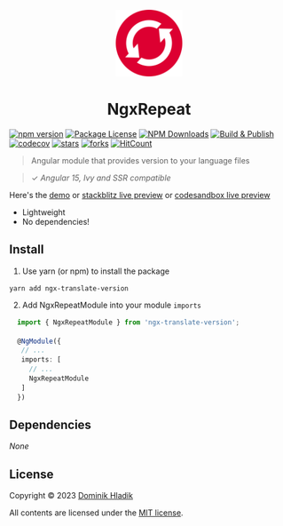 <p align="center">
  <a href="https://github.com/Celtian/ngx-translate-version" target="blank"><img src="assets/logo.svg?sanitize=true" alt="" width="120"></a>
  <h1 align="center">NgxRepeat</h1>
</p>

[![npm version](https://badge.fury.io/js/ngx-translate-version.svg)](https://badge.fury.io/js/ngx-translate-version)
[![Package License](https://img.shields.io/npm/l/ngx-translate-version.svg)](https://www.npmjs.com/ngx-translate-version)
[![NPM Downloads](https://img.shields.io/npm/dm/ngx-translate-version.svg)](https://www.npmjs.com/ngx-translate-version)
[![Build & Publish](https://github.com/celtian/ngx-translate-version/workflows/Build%20&%20Publish/badge.svg)](https://github.com/celtian/ngx-translate-version/actions)
[![codecov](https://codecov.io/gh/Celtian/ngx-translate-version/branch/master/graph/badge.svg?token=1IRUKIKM0D)](https://codecov.io/gh/celtian/ngx-translate-version/)
[![stars](https://badgen.net/github/stars/celtian/ngx-translate-version)](https://github.com/celtian/ngx-translate-version/)
[![forks](https://badgen.net/github/forks/celtian/ngx-translate-version)](https://github.com/celtian/ngx-translate-version/)
[![HitCount](http://hits.dwyl.com/celtian/ngx-translate-version.svg)](http://hits.dwyl.com/celtian/ngx-translate-version)

> Angular module that provides version to your language files

> ✓ _Angular 15, Ivy and SSR compatible_

Here's the [demo](http://celtian.github.io/ngx-translate-version/) or [stackblitz live preview](https://stackblitz.com/edit/ngx-translate-version) or [codesandbox live preview](https://codesandbox.io/s/ngx-translate-version-bew8f)

- Lightweight
- No dependencies!

## Install

1. Use yarn (or npm) to install the package

```terminal
yarn add ngx-translate-version
```

2. Add NgxRepeatModule into your module `imports`

```typescript
  import { NgxRepeatModule } from 'ngx-translate-version';

  @NgModule({
   // ...
   imports: [
     // ...
     NgxRepeatModule
   ]
  })
```

## Dependencies

_None_

## License

Copyright &copy; 2023 [Dominik Hladik](https://github.com/Celtian)

All contents are licensed under the [MIT license].

[mit license]: LICENSE
